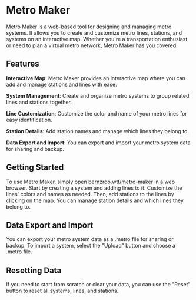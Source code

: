
# Metro Maker

Metro Maker is a web-based tool for designing and managing metro systems. It allows you to create and customize metro lines, stations, and systems on an interactive map. Whether you're a transportation enthusiast or need to plan a virtual metro network, Metro Maker has you covered.

## Features

**Interactive Map**: Metro Maker provides an interactive map where you can add and manage stations and lines with ease.

**System Management**: Create and organize metro systems to group related lines and stations together.

**Line Customization**: Customize the color and name of your metro lines for easy identification.

**Station Details**: Add station names and manage which lines they belong to.

**Data Export and Import**: You can export and import your metro system data for sharing and backup.

## Getting Started

To use Metro Maker, simply open [bernzrdo.wtf/metro-maker](https://bernzrdo.wtf/metro-maker/) in a web browser. Start by creating a system and adding lines to it. Customize the lines' colors and names as needed. Then, add stations to the lines by clicking on the map. You can manage station details and which lines they belong to.

## Data Export and Import

You can export your metro system data as a .metro file for sharing or backup. To import a system, select the "Upload" button and choose a .metro file.

## Resetting Data

If you need to start from scratch or clear your data, you can use the "Reset" button to reset all systems, lines, and stations.